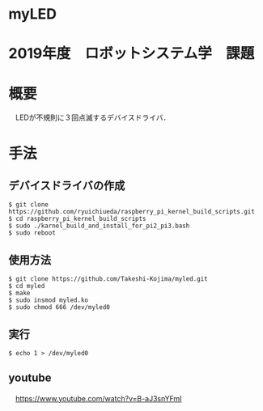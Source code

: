 # myLED
# 2019年度　ロボットシステム学　課題
# 概要
　LEDが不規則に３回点滅するデバイスドライバ．
# 手法
##  デバイスドライバの作成
```
$ git clone https://github.com/ryuichiueda/raspberry_pi_kernel_build_scripts.git
$ cd raspberry_pi_kernel_build_scripts
$ sudo ./karnel_build_and_install_for_pi2_pi3.bash
$ sudo reboot
```
## 使用方法
```
$ git clone https://github.com/Takeshi-Kojima/myled.git
$ cd myled
$ make
$ sudo insmod myled.ko
$ sudo chmod 666 /dev/myled0
```

## 実行
```
$ echo 1 > /dev/myled0
```
## youtube
　https://www.youtube.com/watch?v=B-aJ3snYFmI
